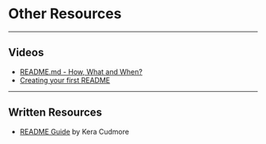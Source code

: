 # Other Resources

---

## Videos

- [README.md - How, What and When?](https://www.youtube.com/watch?v=l1DE7L-4eKQ)
- [Creating your first README](https://www.youtube.com/watch?v=XbYJ4VlhSnY)

---

## Written Resources

- [README Guide](https://github.com/kera-cudmore/readme-examples) by Kera Cudmore
